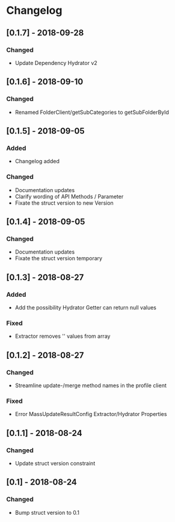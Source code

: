 # Changelog

## [0.1.7] - 2018-09-28
### Changed
- Update Dependency Hydrator v2

## [0.1.6] - 2018-09-10
### Changed
- Renamed FolderClient/getSubCategories to getSubFolderById

## [0.1.5] - 2018-09-05
### Added
- Changelog added

### Changed
- Documentation updates
- Clarify wording of API Methods / Parameter
- Fixate the struct version to new Version

## [0.1.4] - 2018-09-05
### Changed
- Documentation updates
- Fixate the struct version temporary

## [0.1.3] - 2018-08-27
### Added
- Add the possibility Hydrator Getter can return null values

### Fixed
- Extractor removes '' values from array

## [0.1.2] - 2018-08-27
### Changed 
- Streamline update-/merge method names in the profile client

### Fixed
- Error MassUpdateResultConfig Extractor/Hydrator Properties

## [0.1.1] - 2018-08-24
### Changed 
- Update struct version constraint

## [0.1] - 2018-08-24
### Changed 
- Bump struct version to 0.1
